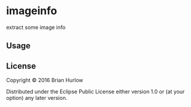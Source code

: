 # imageinfo

extract some image info

## Usage


## License

Copyright © 2016 Brian Hurlow

Distributed under the Eclipse Public License either version 1.0 or (at
your option) any later version.
